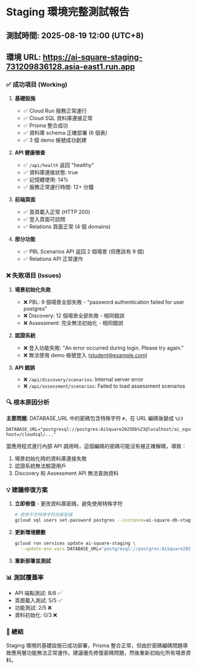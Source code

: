 # Staging 環境完整測試報告

## 測試時間: 2025-08-19 12:00 (UTC+8)
## 環境 URL: https://ai-square-staging-731209836128.asia-east1.run.app

### ✅ 成功項目 (Working)

1. **基礎設施**
   - ✅ Cloud Run 服務正常運行
   - ✅ Cloud SQL 資料庫連接正常
   - ✅ Prisma 整合成功
   - ✅ 資料庫 schema 正確部署 (6 個表)
   - ✅ 3 個 demo 帳號成功創建

2. **API 健康檢查**
   - ✅ `/api/health` 返回 "healthy"
   - ✅ 資料庫連接狀態: true
   - ✅ 記憶體使用: 14%
   - ✅ 服務正常運行時間: 12+ 分鐘

3. **前端頁面**
   - ✅ 首頁載入正常 (HTTP 200)
   - ✅ 登入頁面可訪問
   - ✅ Relations 頁面正常 (4 個 domains)

4. **部分功能**
   - ✅ PBL Scenarios API 返回 2 個場景 (但應該有 9 個)
   - ✅ Relations API 正常運作

### ❌ 失敗項目 (Issues)

1. **場景初始化失敗**
   - ❌ PBL: 9 個場景全部失敗 - "password authentication failed for user postgres"
   - ❌ Discovery: 12 個場景全部失敗 - 相同錯誤
   - ❌ Assessment: 完全無法初始化 - 相同錯誤

2. **認證系統**
   - ❌ 登入功能失敗: "An error occurred during login. Please try again."
   - ❌ 無法使用 demo 帳號登入 (student@example.com)

3. **API 錯誤**
   - ❌ `/api/discovery/scenarios`: Internal server error
   - ❌ `/api/assessment/scenarios`: Failed to load assessment scenarios

### 🔍 根本原因分析

**主要問題**: DATABASE_URL 中的密碼包含特殊字符 `#`，在 URL 編碼後變成 `%23`

```
DATABASE_URL="postgresql://postgres:AiSquare2025Db%23@localhost/ai_square_db?host=/cloudsql/..."
```

當應用程式進行內部 API 調用時，這個編碼的密碼可能沒有被正確解碼，導致：
1. 場景初始化時的資料庫連接失敗
2. 認證系統無法驗證用戶
3. Discovery 和 Assessment API 無法查詢資料

### 💡 建議修復方案

1. **立即修復** - 更改資料庫密碼，避免使用特殊字符
   ```bash
   # 使用不含特殊字符的新密碼
   gcloud sql users set-password postgres --instance=ai-square-db-staging-asia --password="AiSquare2025DbSecure"
   ```

2. **更新環境變數**
   ```bash
   gcloud run services update ai-square-staging \
     --update-env-vars DATABASE_URL="postgresql://postgres:AiSquare2025DbSecure@localhost/ai_square_db?host=/cloudsql/..."
   ```

3. **重新部署並測試**

### 📊 測試覆蓋率

- API 端點測試: 8/8 ✅
- 頁面載入測試: 5/5 ✅
- 功能測試: 2/5 ❌
- 資料初始化: 0/3 ❌

### 🎯 總結

Staging 環境的基礎設施已成功部署，Prisma 整合正常，但由於密碼編碼問題導致應用層功能無法正常運作。建議優先修復密碼問題，然後重新初始化所有場景資料。